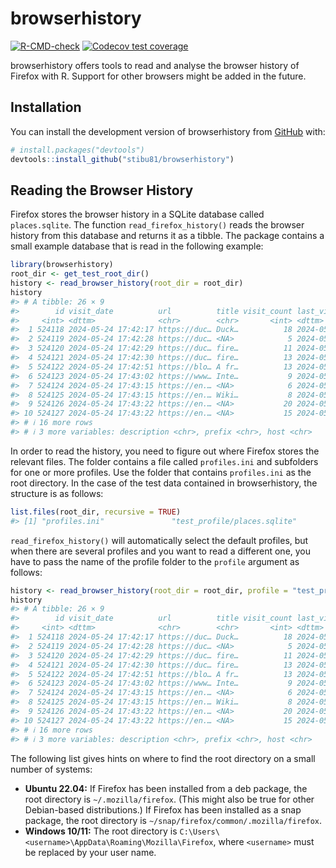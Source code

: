 
<!-- README.md is generated from README.Rmd. Please edit that file -->

# browserhistory

<!-- badges: start -->

[![R-CMD-check](https://github.com/stibu81/browserhistory/actions/workflows/R-CMD-check.yaml/badge.svg)](https://github.com/stibu81/browserhistory/actions/workflows/R-CMD-check.yaml)
[![Codecov test
coverage](https://codecov.io/gh/stibu81/browserhistory/branch/main/graph/badge.svg)](https://app.codecov.io/gh/stibu81/browserhistory?branch=main)
<!-- badges: end -->

browserhistory offers tools to read and analyse the browser history of
Firefox with R. Support for other browsers might be added in the future.

## Installation

You can install the development version of browserhistory from
[GitHub](https://github.com/) with:

``` r
# install.packages("devtools")
devtools::install_github("stibu81/browserhistory")
```

## Reading the Browser History

Firefox stores the browser history in a SQLite database called
`places.sqlite`. The function `read_firefox_history()` reads the browser
history from this database and returns it as a tibble. The package
contains a small example database that is read in the following example:

``` r
library(browserhistory)
root_dir <- get_test_root_dir()
history <- read_browser_history(root_dir = root_dir)
history
#> # A tibble: 26 × 9
#>        id visit_date          url          title visit_count last_visit_date    
#>     <int> <dttm>              <chr>        <chr>       <int> <dttm>             
#>  1 524118 2024-05-24 17:42:17 https://duc… Duck…          18 2024-05-24 17:42:17
#>  2 524119 2024-05-24 17:42:28 https://duc… <NA>            5 2024-05-24 17:42:28
#>  3 524120 2024-05-24 17:42:29 https://duc… fire…          11 2024-05-24 17:42:29
#>  4 524121 2024-05-24 17:42:30 https://duc… fire…          13 2024-05-24 17:42:30
#>  5 524122 2024-05-24 17:42:51 https://blo… A fr…          13 2024-05-24 17:42:51
#>  6 524123 2024-05-24 17:43:02 https://www… Inte…           9 2024-05-24 17:43:02
#>  7 524124 2024-05-24 17:43:15 https://en.… <NA>            6 2024-05-24 17:43:15
#>  8 524125 2024-05-24 17:43:15 https://en.… Wiki…           8 2024-05-24 17:43:15
#>  9 524126 2024-05-24 17:43:22 https://en.… <NA>           20 2024-05-24 17:43:22
#> 10 524127 2024-05-24 17:43:22 https://en.… <NA>           15 2024-05-24 17:43:22
#> # ℹ 16 more rows
#> # ℹ 3 more variables: description <chr>, prefix <chr>, host <chr>
```

In order to read the history, you need to figure out where Firefox
stores the relevant files. The folder contains a file called
`profiles.ini` and subfolders for one or more profiles. Use the folder
that contains `profiles.ini` as the root directory. In the case of the
test data contained in browserhistory, the structure is as follows:

``` r
list.files(root_dir, recursive = TRUE)
#> [1] "profiles.ini"               "test_profile/places.sqlite"
```

`read_firefox_history()` will automatically select the default profiles,
but when there are several profiles and you want to read a different
one, you have to pass the name of the profile folder to the `profile`
argument as follows:

``` r
history <- read_browser_history(root_dir = root_dir, profile = "test_profile")
history
#> # A tibble: 26 × 9
#>        id visit_date          url          title visit_count last_visit_date    
#>     <int> <dttm>              <chr>        <chr>       <int> <dttm>             
#>  1 524118 2024-05-24 17:42:17 https://duc… Duck…          18 2024-05-24 17:42:17
#>  2 524119 2024-05-24 17:42:28 https://duc… <NA>            5 2024-05-24 17:42:28
#>  3 524120 2024-05-24 17:42:29 https://duc… fire…          11 2024-05-24 17:42:29
#>  4 524121 2024-05-24 17:42:30 https://duc… fire…          13 2024-05-24 17:42:30
#>  5 524122 2024-05-24 17:42:51 https://blo… A fr…          13 2024-05-24 17:42:51
#>  6 524123 2024-05-24 17:43:02 https://www… Inte…           9 2024-05-24 17:43:02
#>  7 524124 2024-05-24 17:43:15 https://en.… <NA>            6 2024-05-24 17:43:15
#>  8 524125 2024-05-24 17:43:15 https://en.… Wiki…           8 2024-05-24 17:43:15
#>  9 524126 2024-05-24 17:43:22 https://en.… <NA>           20 2024-05-24 17:43:22
#> 10 524127 2024-05-24 17:43:22 https://en.… <NA>           15 2024-05-24 17:43:22
#> # ℹ 16 more rows
#> # ℹ 3 more variables: description <chr>, prefix <chr>, host <chr>
```

The following list gives hints on where to find the root directory on a
small number of systems:

- **Ubuntu 22.04:** If Firefox has been installed from a deb package,
  the root directory is `⁠~/.mozilla/firefox`. (This might also be true
  for other Debian-based distributions.) If Firefox has been installed
  as a snap package, the root directory is
  `⁠~/snap/firefox/common/.mozilla/firefox`⁠.
- **Windows 10/11:** The root directory is
  `⁠C:\Users\<username>\AppData\Roaming\Mozilla\Firefox`, where
  `<username>` must be replaced by your user name.
